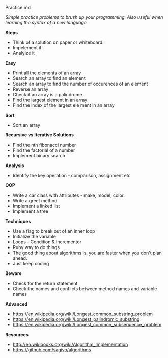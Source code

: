 Practice.md

 *Simple practice problems to brush up your programming. Also useful when learning the syntax of a new language*

**Steps**
* Think of a solution on paper or whiteboard.
* Impelement it
* Analyize it


**Easy**
* Print all the elements of an array
* Search an array to find an element
* Search an array to find the number of occurences of an element
* Reverse an array
* Check if an array is a palindrome
* Find the largest element in an array
* Find the index of the largest ele
ment in an array

**Sort**
* Sort an array

**Recursive vs Iterative Solutions**
* Find the nth fibonacci number
* Find the factorial of a number
* Implement binary search

**Analysis**
* Identify the key operation - comparison, assignment etc

**OOP**
* Write a car class with attributes - make, model, color.
* Write a greet method
* Implement a linked list
* Implement a tree

**Techniques**
* Use a flag to break out of an inner loop
* Initialize the variable
* Loops - Condition & Incrementor
* Ruby way to do things
* The good thing about algorithms is, you are faster when you don't plan ahead. 
* Just keep coding

**Beware**
* Check for the return statement
* Check the names and conflicts between method names and variable names

**Advanced**
* https://en.wikipedia.org/wiki/Longest_common_substring_problem
* https://en.wikipedia.org/wiki/Longest_palindromic_substring
* https://en.wikipedia.org/wiki/Longest_common_subsequence_problem

**Resources**
* http://en.wikibooks.org/wiki/Algorithm_Implementation
* https://github.com/sagivo/algorithms
